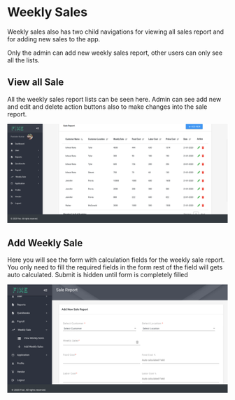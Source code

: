 # Weekly Sales #

Weekly sales also has two child navigations for viewing all sales report and for adding new sales to the app.

Only the admin can add new weekly sales report, other users can only see all the lists. 

## View all Sale ##

All the weekly sales report lists can be seen here. Admin can see add new and edit and delete action buttons also to make changes into the sale report.

![weeklysalelist](./_media/weeklysalelist.png)


## Add Weekly Sale ##

Here you will see the form with calculation fields for the weekly sale report. You only need to fill the required fields in the form rest of the field will gets auto calculated. Submit is hidden until form is completely filled 

![addWeeklysale](./_media/addWeeklysale.png)